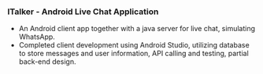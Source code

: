 ### ITalker - Android Live Chat Application 
-	An Android client app together with a java server for live chat, simulating WhatsApp.
-	Completed client development using Android Studio, utilizing database to store messages and user information, API calling and testing, partial back-end design.
